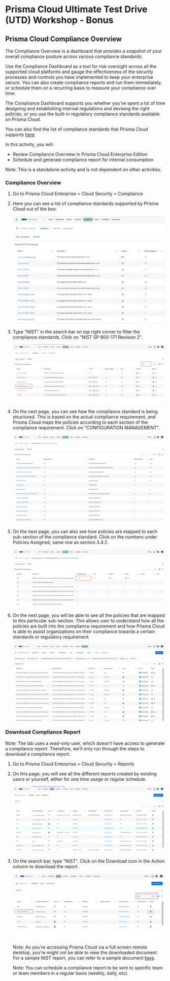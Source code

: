 # Prisma Cloud Ultimate Test Drive (UTD) Workshop - Bonus
## Prisma Cloud Compliance Overview
The Compliance Overview is a dashboard that provides a snapshot of your overall compliance posture across various compliance standards.

Use the Compliance Dashboard as a tool for risk oversight across all the supported cloud platforms and gauge the effectiveness of the security processes and controls you have implemented to keep your enterprise secure. You can also create compliance reports and run them immediately, or schedule them on a recurring basis to measure your compliance over time.

The Compliance Dashboard supports you whether you’ve spent a lot of time designing and establishing internal regulations and devising the right policies, or you use the built-in regulatory compliance standards available on Prisma Cloud.

You can also find the list of compliance standards that Prisma Cloud supports [here](https://docs.prismacloud.io/en/classic/cspm-admin-guide/prisma-cloud-compliance/compliance-dashboard)

In this activity, you will:
* Review Compliance Overview in Prisma Cloud Enterprise Edition
* Schedule and generate compliance report for internal consumption

Note: This is a standalone activity and is not dependent on other activities.

### Compliance Overview
1. Go to Prisma Cloud Enterprise > Cloud Security > Compliance
2. Here you can see a list of compliance standards supported by Prisma Cloud out of the box:
    
    ![alt text](/resources/pcs-screen-103.png)

3. Type "NIST" in the search bar on top right corner to filter the compliance standards. Click on "NIST SP 800-171 Revision 2".

    ![alt text](/resources/pcs-screen-104.png)

4. On the next page, you can see how the compliance standard is being structured. This is based on the actual compliance requirement, and Prisma Cloud maps the policies according to each section of the compliance requirement. Click on "CONFIGURATION MANAGEMENT".

    ![alt text](/resources/pcs-screen-105.png)

5. On the next page, you can also see how policies are mapped to each sub-section of the compliance standard. Click on the numbers under Policies Assigned, same row as section 3.4.2.

    ![alt text](/resources/pcs-screen-106.png)

6. On the next page, you will be able to see all the policies that are mapped to this particular sub-section. This allows user to understand how all the policies are built into the compliance requirement and how Prisma Cloud is able to assist organizations on their compliance towards a certain standards or regulatory requirement.

    ![alt text](/resources/pcs-screen-107.png)

### Download Compliance Report
    
Note: The lab uses a read-only user, which doesn’t have access to generate a compliance report. Therefore, we'll only run through the steps to download a compliance report.

1. Go to Prisma Cloud Enterprise > Cloud Security > Reports
2. On this page, you will see all the different reports created by existing users or yourself, either for one time usage or regular schedule.

    ![alt text](/resources/pcs-screen-108.png)

3. On the search bar, type "NIST". Click on the Download icon in the Action column to download the report.

    ![alt text](resources/pcs-screen-111.png)

    Note: As you're accessing Prisma Cloud via a full screen remote desktop, you're might not be able to view the downloaded document. For a sample NIST report, you can refer to a sample document [here](/resources/NIST_SAMPLE_REPORT.pdf).

    Note: You can schedule a compliance report to be sent to specific team or team members in a regular basis (weekly, daily, etc).

